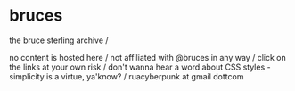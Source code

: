 # bruces
the bruce sterling archive /

no content is hosted here /  not affiliated with @bruces in any way / click on the links at your own risk / don't wanna hear a word about CSS styles - simplicity is a virtue, ya'know? / ruacyberpunk at gmail dottcom
